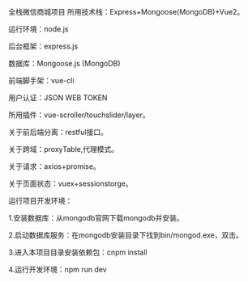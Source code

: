 全栈微信商城项目
所用技术栈：Express+Mongoose(MongoDB)+Vue2。

运行环境：node.js

后台框架：express.js

数据库：Mongoose.js (MongoDB)

前端脚手架：vue-cli

用户认证：JSON WEB TOKEN

所用插件：vue-scroller/touchslider/layer。

关于前后端分离：restful接口。

关于跨域：proxyTable,代理模式。

关于请求：axios+promise。

关于页面状态：vuex+sessionstorge。

运行项目开发环境：

1.安装数据库：从mongodb官网下载mongodb并安装。

2.启动数据库服务：在mongodb安装目录下找到bin/mongod.exe，双击。

3.进入本项目目录安装依赖包：cnpm install

4.运行开发环境：npm run dev
